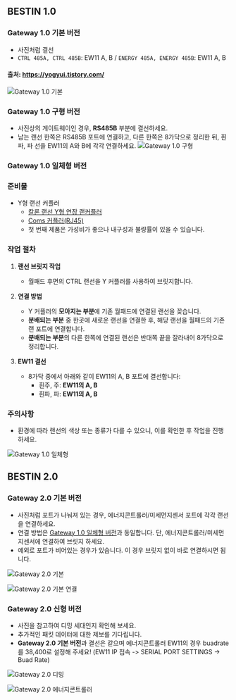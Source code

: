 ## BESTIN 1.0

### Gateway 1.0 기본 버전
- 사진처럼 결선 
- `CTRL 485A, CTRL 485B`: EW11 A, B / `ENERGY 485A, ENERGY 485B`: EW11 A, B

#### 출처: https://yogyui.tistory.com/
![Gateway 1.0 기본](/images/gateway1.0_default.png)

### Gateway 1.0 구형 버전
- 사진상의 게이트웨이인 경우, **RS485B** 부분에 결선하세요.
- 남는 랜선 한쪽은 RS485B 포트에 연결하고, 다른 한쪽은 8가닥으로 정리한 뒤, 흰파, 파 선을 EW11의 A와 B에 각각 연결하세요.
![Gateway 1.0 구형](/images/gateway1.0_old.png)

### Gateway 1.0 일체형 버전
### 준비물
- Y형 랜선 커플러
  - [칼론 랜선 Y형 연장 랜커플러](https://www.coupang.com/vp/products/1824088908?itemId=3103992445&vendorItemId=71091768474&q=y%EC%BB%A4%ED%94%8C%EB%9F%AC&itemsCount=36&searchId=e8329a1950ca4edea46ae93a242c7dc9&rank=1&isAddedCart=)
  - [Coms 커플러(RJ45)](https://www.coupang.com/vp/products/2014821857?itemId=3427497334)
  - 첫 번째 제품은 가성비가 좋으나 내구성과 불량률이 있을 수 있습니다.

### 작업 절차

1. **랜선 브릿지 작업**
   - 월패드 후면의 CTRL 랜선을 Y 커플러를 사용하여 브릿지합니다.

2. **연결 방법**
   - Y 커플러의 **모아지는 부분**에 기존 월패드에 연결된 랜선을 꽂습니다.
   - **분배되는 부분** 중 한곳에 새로운 랜선을 연결한 후, 해당 랜선을 월패드의 기존 랜 포트에 연결합니다.
   - **분배되는 부분**의 다른 한쪽에 연결된 랜선은 반대쪽 끝을 잘라내어 8가닥으로 정리합니다.

3. **EW11 결선**
   - 8가닥 중에서 아래와 같이 EW11의 A, B 포트에 결선합니다:
     - 흰주, 주: **EW11의 A, B**
     - 흰파, 파: **EW11의 A, B**
    
### 주의사항
- 환경에 따라 랜선의 색상 또는 종류가 다를 수 있으니, 이를 확인한 후 작업을 진행하세요.

![Gateway 1.0 일체형](/images/gateway1.0_aio.png)

## BESTIN 2.0

### Gateway 2.0 기본 버전
- 사진처럼 포트가 나눠져 있는 경우, 에너지콘트롤러/미세먼지센서 포트에 각각 랜선을 연결하세요.
- 연결 방법은 [Gateway 1.0 일체형 버전](#작업-절차)과 동일합니다. 단, 에너지콘트롤러/미세먼지센서에 연결하여 브릿지 하세요.
- 예외로 포트가 비어있는 경우가 있습니다. 이 경우 브릿지 없이 바로 연결하시면 됩니다.

![Gateway 2.0 기본](/images/gateway2.0_default.png)

![Gateway 2.0 기본 연결](/images/gateway2.0_default_connect.png)

### Gateway 2.0 신형 버전
- 사진을 참고하여 디밍 세대인지 확인해 보세요.
- 추가적인 패킷 데이터에 대한 제보를 기다립니다.
- **Gateway 2.0 기본 버전**과 결선은 같으며 에너지콘트롤러 EW11의 경우 buadrate를 38,400로 설정해 주세요! (EW11 IP 접속 -> SERIAL PORT SETTINGS -> Buad Rate)

![Gateway 2.0 디밍](/images/gateway2.0_dimming.png)

![Gateway 2.0 에너지콘트롤러](/images/gateway2.0_energy_controller.png)
